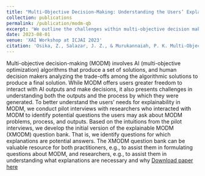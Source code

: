 ```yaml
---
title: "Multi-Objective Decision-Making: Understanding the Users’ Explainability Needs"
collection: publications
permalink: /publication/modm-qb
excerpt: 'We outline the challenges within multi-objective decision making and propose ways they can be expressed and communicated with the users'
date: 2023-08-01
venue: 'XAI Workshop at ICJAI 2023'
citation: 'Osika, Z., Salazar, J. Z., & Murukannaiah, P. K. Multi-Objective Decision-Making: Understanding the Users’ Explainability Needs.'
---
```

Multi-objective decision-making (MODM) involves AI (multi-objective optimization) algorithms that produce a set of solutions, and human
decision makers analyzing the trade-offs among the
algorithmic solutions to produce a final solution.
While MODM offers users greater freedom to interact with AI outputs and make decisions, it also
presents challenges in understanding both the outputs and the process by which they were generated.
To better understand the users’ needs for explainability in MODM, we conduct pilot interviews with
researchers who interacted with MODM to identify potential questions the users may ask about
MODM problems, process, and outputs. Based
on the intuitions from the pilot interviews, we develop the initial version of the explainable MODM
(XMODM) question bank. That is, we identify
questions for which explanations are potential answers. The XMODM question bank can be valuable resource for both practitioners, e.g., to assist
them in formulating questions about MODM, and
researchers, e.g., to assist them in understanding
what explanations are necessary and why
[Download paper here](https://www.researchgate.net/profile/Zuzanna-Osika/publication/375748058_Multi-Objective_Decision-Making_Understanding_the_Users'_Explainability_Needs/links/6559e500b86a1d521bf70c5b/Multi-Objective-Decision-Making-Understanding-the-Users-Explainability-Needs.pdf)

